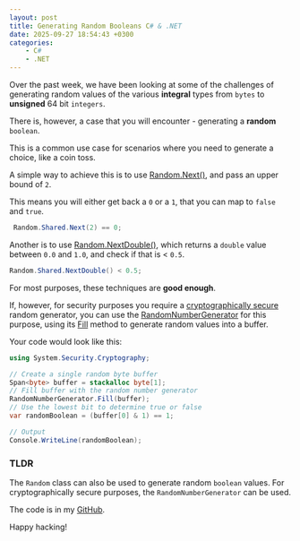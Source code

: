 ```yaml
---
layout: post
title: Generating Random Booleans C# & .NET
date: 2025-09-27 18:54:43 +0300
categories:
    - C#
    - .NET
---
```


Over the past week, we have been looking at some of the challenges of generating random values of the various **integral** types from `bytes` to **unsigned** 64 bit `integers`.

There is, however, a case that you will encounter - generating a **random** `boolean`.

This is a common use case for scenarios where you need to generate a choice, like a coin toss.

A simple way to achieve this is to use [Random.Next()](https://learn.microsoft.com/en-us/dotnet/api/system.random.next?view=net-9.0), and pass an upper bound of `2`.

This means you will either get back a `0` or a `1`, that you can map to `false` and `true`.

```c#
 Random.Shared.Next(2) == 0;
```

Another is to use [Random.NextDouble()](https://learn.microsoft.com/en-us/dotnet/api/system.random.nextdouble?view=net-9.0), which returns a `double` value between `0.0` and `1.0`, and check if that is < `0.5`.

```c#
Random.Shared.NextDouble() < 0.5;
```

For most purposes, these techniques are **good enough**.

If, however, for security purposes you require a [cryptographically secure](https://en.wikipedia.org/wiki/Cryptographically_secure_pseudorandom_number_generator) random generator, you can use the [RandomNumberGenerator](https://learn.microsoft.com/en-us/dotnet/api/system.security.cryptography.randomnumbergenerator?view=net-9.0) for this purpose, using its [Fill](https://learn.microsoft.com/en-us/dotnet/api/system.security.cryptography.randomnumbergenerator.fill?view=net-9.0) method to generate random values into a buffer.

Your code would look like this:

```c#
using System.Security.Cryptography;

// Create a single random byte buffer
Span<byte> buffer = stackalloc byte[1];
// Fill buffer with the random number generator
RandomNumberGenerator.Fill(buffer);
// Use the lowest bit to determine true or false
var randomBoolean = (buffer[0] & 1) == 1;

// Output
Console.WriteLine(randomBoolean);
```

### TLDR

The `Random` class can also be used to generate random `boolean` values. For cryptographically secure purposes, the `RandomNumberGenerator` can be used.

The code is in my [GitHub](https://github.com/conradakunga/BlogCode/tree/master/2025-09-27%20-%20RandomBoolean).

Happy hacking!
